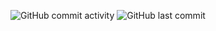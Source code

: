![GitHub commit activity](https://img.shields.io/github/commit-activity/m/ramordeeple/patient-management)
![GitHub last commit](https://img.shields.io/github/last-commit/ramordeeple/patient-management)